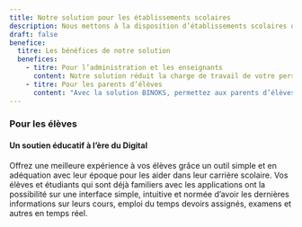 ```yaml
---
title: Notre solution pour les établissements scolaires
description: Nous mettons à la disposition d’établissements scolaires de petite, moyenne et grande taille des solutions logiciels tout en un pour piloter la gestion quotidienne de leurs établissements. BINOKS développe pour vous une solution applicative ergonomique pour vous aider à rassembler votre personnel et l’organisation de votre école dans un système qui intègre la gestion de toutes les informations nécessaires.
draft: false
benefice:
  titre: Les bénéfices de notre solution
  benefices:
    - titre: Pour l’administration et les enseignants
      content: Notre solution réduit la charge de travail de votre personnel, et permet aux enseignants avec plus d’aisance et de flexibilité de noter leurs élèves, de préparer les rapports de notes et de définir les devoirs et examen entre autres.
    - titre: Pour les parents d’élèves
      content: "Avec la solution BINOKS, permettez aux parents d’élèves de votre établissement de tout savoir sur la carrière scolaire de leurs enfants en quelque clics (Notes, emploi du temps, activités de l’écoles, Examens, devoirs à faire et bien d’autres.) Notre application accessible sur tous les supports vous permet d’offrir aux parents d’élève une visibilité plus détaillée tout en restant flexible et avec moins d’effort. Les parents d’élèves sont informés sur la vie scolaire de leurs enfants tout en étant constamment en contact avec l’établissements. Une visibilité 360 degré leur est permise grâce à une application accessible sur Ordinateur, Tablette ou Smartphone Android et OS."
---
```


### Pour les élèves

#### Un soutien éducatif à l’ère du Digital

Offrez une meilleure expérience à vos élèves grâce un outil simple et en adéquation avec leur époque pour les aider dans leur carrière scolaire.
Vos élèves et étudiants qui sont déjà familiers avec les applications ont la possibilité sur une interface simple, intuitive et normée d’avoir les dernières informations sur leurs cours, emploi du temps devoirs assignés, examens et autres en temps réel.
